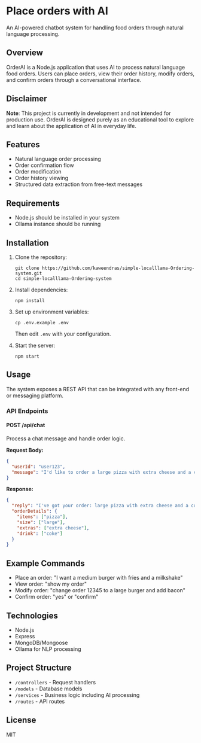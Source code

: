 # Place orders with AI

An AI-powered chatbot system for handling food orders through natural language processing.

## Overview

OrderAI is a Node.js application that uses AI to process natural language food orders. Users can place orders, view their order history, modify orders, and confirm orders through a conversational interface.

## Disclaimer

**Note**: This project is currently in development and not intended for production use. OrderAI is designed purely as an educational tool to explore and learn about the application of AI in everyday life.

## Features

- Natural language order processing
- Order confirmation flow
- Order modification
- Order history viewing
- Structured data extraction from free-text messages

## Requirements

- Node.js should be installed in your system
- Ollama instance should be running

## Installation

1. Clone the repository:

   ```
   git clone https://github.com/kaweendras/simple-localllama-Ordering-system.git
   cd simple-localllama-Ordering-system
   ```

2. Install dependencies:

   ```
   npm install
   ```

3. Set up environment variables:

   ```
   cp .env.example .env
   ```

   Then edit `.env` with your configuration.

4. Start the server:
   ```
   npm start
   ```

## Usage

The system exposes a REST API that can be integrated with any front-end or messaging platform.

### API Endpoints

#### POST /api/chat

Process a chat message and handle order logic.

**Request Body:**

```json
{
  "userId": "user123",
  "message": "I'd like to order a large pizza with extra cheese and a coke"
}
```

**Response:**

```json
{
  "reply": "I've got your order: large pizza with extra cheese and a coke. Would you like to confirm?",
  "orderDetails": {
    "items": ["pizza"],
    "size": ["large"],
    "extras": ["extra cheese"],
    "drink": ["coke"]
  }
}
```

## Example Commands

- Place an order: "I want a medium burger with fries and a milkshake"
- View order: "show my order"
- Modify order: "change order 12345 to a large burger and add bacon"
- Confirm order: "yes" or "confirm"

## Technologies

- Node.js
- Express
- MongoDB/Mongoose
- Ollama for NLP processing

## Project Structure

- `/controllers` - Request handlers
- `/models` - Database models
- `/services` - Business logic including AI processing
- `/routes` - API routes

## License

MIT
